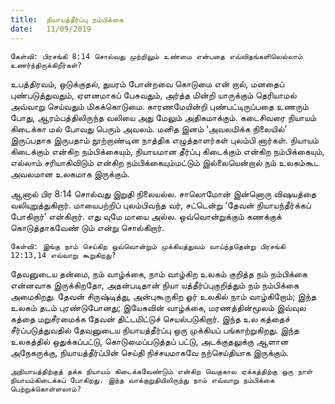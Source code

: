 ```yaml
---
title:  நியாயத்தீர்ப்பு நம்பிக்கை
date:   11/09/2019
---
```


`கேள்வி: பிரசங்கி 8:14 சொல்வது முற்றிலும் உண்மை என்பதை எவ்விதங்களிலெல்லாம் உணர்ந்திருக்கிறீர்கள்?`

உபத்திரவம், ஒடுக்குதல், துயரம் போன்றவை கொடுமை என் றால், மனதைப் புண்படுத்துவதும், ஏளனமாகப் பேசுவதும், அர்த்த மின்றி யாருக்கும் தெரியாமல் அவ்வாறு செய்வதும் மிகக்கொடுமை. காரணமேயின்றி புண்பட்டிருப்பதை உணரும் போது, ஆரம்பத்திலிருந்த வலியை அது மேலும் அதிகமாக்கும். கடைசிவரை நியாயம் கிடைக்கா மல் போவது பெரும் அவலம். மனித இனம் ‘அவலமிக்க நிலையில்’ இருப்பதாக இருபதாம் நூற்றாண்டின நாத்திக எழுத்தாளர்கள் புலம்பி னார்கள். நியாயம் கிடைக்கும் என்கிற நம்பிக்கையும், நியாயமான தீர்ப்பு கிடைக்கும் என்கிற நம்பிக்கையும், எல்லாம் சரியாகிவிடும் என்கிற நம்பிக்கையும்மட்டும் இல்லையென்றால் நம் உலகம்கூட அவலமான உலகமாக இருக்கும்.

ஆனால் பிர 8:14 சொல்வது இறுதி நிலையல்ல. சாலொமோன் இன்னொரு விஷயத்தை வலியுறுத்துகிறார். மாயைபற்றிப் புலம்பிவந்த வர், சட்டென்று ‘தேவன் நியாயந்தீர்க்கப் போகிறார்’ என்கிறார். எது வுமே மாயை அல்ல. ஒவ்வொன்றுக்கும் கணக்குக் கொடுத்தாகவேண் டும் என்று சொல்கிறார்.

`கேள்வி: இங்கு நாம் செய்கிற ஒவ்வொன்றும் முக்கியத்துவம் வாய்ந்ததென்று பிரசங்கி 12:13,14 எவ்வாறு கூறுகிறது?`

தேவனுடைய தன்மை, நம் வாழ்க்கை, நாம் வாழ்கிற உலகம் குறித்த நம் நம்பிக்கை என்னவாக இருக்கிறதோ, அதன்படிதான் நியா யத்தீர்ப்புகுறித்தும் நம் நம்பிக்கை அமைகிறது. தேவன் சிருஷ்டித்து, அன்புகூருகிற ஓர் உலகில் நாம் வாழ்கிறோம்; இந்த உலகம் தடம் புரண்டுபோனது; இயேசுவின் வாழ்க்கை, மரணத்தின்மூலம் இவ்வுல கத்தை மறுசீரமைக்க தேவன் திட்டமிட்டுச் செயல்படுகிறார். இந்த உல கத்தைச் சீர்ப்படுத்துவதில் தேவனுடைய நியாயத்தீர்ப்பு ஒரு முக்கியப் பங்காற்றுகிறது. இந்த உலகத்தில் ஒதுக்கப்பட்டு, கொடுமைப்படுத்தப் பட்டு, அடக்குதலுக்கு ஆளான அநேகருக்கு, நியாயத்தீர்ப்பின் செய்தி நிச்சயமாகவே நற்செய்தியாக இருக்கும்.

`அநியாயத்திற்குத் தக்க நியாயம் கிடைக்கவேண்டும் என்கிற வெகுகால ஏக்கத்திற்கு ஒரு நாள் நியாயம்கிடைக்கப் போகிறது. இந்த வாக்குறுதியிலிருந்து நாம் எவ்வாறு நம்பிக்கை பெற்றுக்கொள்ளலாம்?`